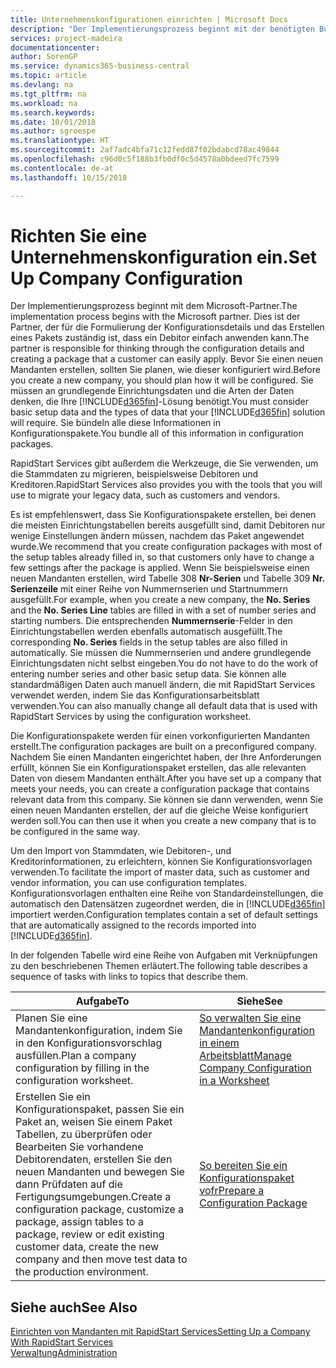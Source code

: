 ```yaml
---
title: Unternehmenskonfigurationen einrichten | Microsoft Docs
description: "Der Implementierungsprozess beginnt mit der benötigten Business Central Lösung. Sie bündeln alle diese Informationen in Konfigurationspakete."
services: project-madeira
documentationcenter: 
author: SorenGP
ms.service: dynamics365-business-central
ms.topic: article
ms.devlang: na
ms.tgt_pltfrm: na
ms.workload: na
ms.search.keywords: 
ms.date: 10/01/2018
ms.author: sgroespe
ms.translationtype: HT
ms.sourcegitcommit: 2af7adc4bfa71c12fedd87f02bdabcd78ac49844
ms.openlocfilehash: c96d0c5f188b3fb0df0c5d4578a0bdeed7fc7599
ms.contentlocale: de-at
ms.lasthandoff: 10/15/2018

---
```

# <a name="set-up-company-configuration"></a><span data-ttu-id="444a8-104">Richten Sie eine Unternehmenskonfiguration ein.</span><span class="sxs-lookup"><span data-stu-id="444a8-104">Set Up Company Configuration</span></span>
<span data-ttu-id="444a8-105">Der Implementierungsprozess beginnt mit dem Microsoft-Partner.</span><span class="sxs-lookup"><span data-stu-id="444a8-105">The implementation process begins with the Microsoft partner.</span></span> <span data-ttu-id="444a8-106">Dies ist der Partner, der für die Formulierung der Konfigurationsdetails und das Erstellen eines Pakets zuständig ist, dass ein Debitor einfach anwenden kann.</span><span class="sxs-lookup"><span data-stu-id="444a8-106">The partner is responsible for thinking through the configuration details and creating a package that a customer can easily apply.</span></span> <span data-ttu-id="444a8-107">Bevor Sie einen neuen Mandanten erstellen, sollten Sie planen, wie dieser konfiguriert wird.</span><span class="sxs-lookup"><span data-stu-id="444a8-107">Before you create a new company, you should plan how it will be configured.</span></span> <span data-ttu-id="444a8-108">Sie müssen an grundlegende Einrichtungsdaten und die Arten der Daten denken, die Ihre [!INCLUDE[d365fin](includes/d365fin_md.md)]-Lösung benötigt.</span><span class="sxs-lookup"><span data-stu-id="444a8-108">You must consider basic setup data and the types of data that your [!INCLUDE[d365fin](includes/d365fin_md.md)] solution will require.</span></span> <span data-ttu-id="444a8-109">Sie bündeln alle diese Informationen in Konfigurationspakete.</span><span class="sxs-lookup"><span data-stu-id="444a8-109">You bundle all of this information in configuration packages.</span></span>

<span data-ttu-id="444a8-110">RapidStart Services gibt außerdem die Werkzeuge, die Sie verwenden, um die Stammdaten zu migrieren, beispielsweise Debitoren und Kreditoren.</span><span class="sxs-lookup"><span data-stu-id="444a8-110">RapidStart Services also provides you with the tools that you will use to migrate your legacy data, such as customers and vendors.</span></span>  

<span data-ttu-id="444a8-111">Es ist empfehlenswert, dass Sie Konfigurationspakete erstellen, bei denen die meisten Einrichtungstabellen bereits ausgefüllt sind, damit Debitoren nur wenige Einstellungen ändern müssen, nachdem das Paket angewendet wurde.</span><span class="sxs-lookup"><span data-stu-id="444a8-111">We recommend that you create configuration packages with most of the setup tables already filled in, so that customers only have to change a few settings after the package is applied.</span></span> <span data-ttu-id="444a8-112">Wenn Sie beispielsweise einen neuen Mandanten erstellen, wird Tabelle 308 **Nr-Serien** und Tabelle 309 **Nr. Serienzeile**  mit einer Reihe von Nummernserien und Startnummern ausgefüllt.</span><span class="sxs-lookup"><span data-stu-id="444a8-112">For example, when you create a new company, the **No. Series** and the **No. Series Line** tables are filled in with a set of number series and starting numbers.</span></span> <span data-ttu-id="444a8-113">Die entsprechenden **Nummernserie**-Felder in den Einrichtungstabellen werden ebenfalls automatisch ausgefüllt.</span><span class="sxs-lookup"><span data-stu-id="444a8-113">The corresponding **No. Series** fields in the setup tables are also filled in automatically.</span></span> <span data-ttu-id="444a8-114">Sie müssen die Nummernserien und andere grundlegende Einrichtungsdaten nicht selbst eingeben.</span><span class="sxs-lookup"><span data-stu-id="444a8-114">You do not have to do the work of entering number series and other basic setup data.</span></span> <span data-ttu-id="444a8-115">Sie können alle standardmäßigen Daten auch manuell ändern, die mit RapidStart Services verwendet werden, indem Sie das Konfigurationsarbeitsblatt verwenden.</span><span class="sxs-lookup"><span data-stu-id="444a8-115">You can also manually change all default data that is used with RapidStart Services by using the configuration worksheet.</span></span>  

<span data-ttu-id="444a8-116">Die Konfigurationspakete werden für einen vorkonfigurierten Mandanten erstellt.</span><span class="sxs-lookup"><span data-stu-id="444a8-116">The configuration packages are built on a preconfigured company.</span></span> <span data-ttu-id="444a8-117">Nachdem Sie einen Mandanten eingerichtet haben, der Ihre Anforderungen erfüllt, können Sie ein Konfigurationspaket erstellen, das alle relevanten Daten von diesem Mandanten enthält.</span><span class="sxs-lookup"><span data-stu-id="444a8-117">After you have set up a company that meets your needs, you can create a configuration package that contains relevant data from this company.</span></span> <span data-ttu-id="444a8-118">Sie können sie dann verwenden, wenn Sie einen neuen Mandanten erstellen, der auf die gleiche Weise konfiguriert werden soll.</span><span class="sxs-lookup"><span data-stu-id="444a8-118">You can then use it when you create a new company that is to be configured in the same way.</span></span>  

<span data-ttu-id="444a8-119">Um den Import von Stammdaten, wie Debitoren-, und Kreditorinformationen, zu erleichtern, können Sie Konfigurationsvorlagen verwenden.</span><span class="sxs-lookup"><span data-stu-id="444a8-119">To facilitate the import of master data, such as customer and vendor information, you can use configuration templates.</span></span> <span data-ttu-id="444a8-120">Konfigurationsvorlagen enthalten eine Reihe von Standardeinstellungen, die automatisch den Datensätzen zugeordnet werden, die in [!INCLUDE[d365fin](includes/d365fin_md.md)] importiert werden.</span><span class="sxs-lookup"><span data-stu-id="444a8-120">Configuration templates contain a set of default settings that are automatically assigned to the records imported into [!INCLUDE[d365fin](includes/d365fin_md.md)].</span></span>

<span data-ttu-id="444a8-121">In der folgenden Tabelle wird eine Reihe von Aufgaben mit Verknüpfungen zu den beschriebenen Themen erläutert.</span><span class="sxs-lookup"><span data-stu-id="444a8-121">The following table describes a sequence of tasks with links to topics that describe them.</span></span>

|<span data-ttu-id="444a8-122">**Aufgabe**</span><span class="sxs-lookup"><span data-stu-id="444a8-122">**To**</span></span>|<span data-ttu-id="444a8-123">**Siehe**</span><span class="sxs-lookup"><span data-stu-id="444a8-123">**See**</span></span>|  
|------------|-------------|  
|<span data-ttu-id="444a8-124">Planen Sie eine Mandantenkonfiguration, indem Sie in den Konfigurationsvorschlag ausfüllen.</span><span class="sxs-lookup"><span data-stu-id="444a8-124">Plan a company configuration by filling in the configuration worksheet.</span></span>|[<span data-ttu-id="444a8-125">So verwalten Sie eine Mandantenkonfiguration in einem Arbeitsblatt</span><span class="sxs-lookup"><span data-stu-id="444a8-125">Manage Company Configuration in a Worksheet</span></span>](admin-how-to-manage-company-configuration-in-a-worksheet.md)|  
|<span data-ttu-id="444a8-126">Erstellen Sie ein Konfigurationspaket, passen Sie ein Paket an, weisen Sie einem Paket Tabellen, zu überprüfen oder Bearbeiten Sie vorhandene Debitorendaten, erstellen Sie den neuen Mandanten und bewegen Sie dann Prüfdaten auf die Fertigungsumgebungen.</span><span class="sxs-lookup"><span data-stu-id="444a8-126">Create a configuration package, customize a package, assign tables to a package, review or edit existing customer data, create the new company and then move test data to the production environment.</span></span>|[<span data-ttu-id="444a8-127">So bereiten Sie ein Konfigurationspaket vofr</span><span class="sxs-lookup"><span data-stu-id="444a8-127">Prepare a Configuration Package</span></span>](admin-how-to-prepare-a-configuration-package.md)| 

## <a name="see-also"></a><span data-ttu-id="444a8-128">Siehe auch</span><span class="sxs-lookup"><span data-stu-id="444a8-128">See Also</span></span>  
[<span data-ttu-id="444a8-129">Einrichten von Mandanten mit RapidStart Services</span><span class="sxs-lookup"><span data-stu-id="444a8-129">Setting Up a Company With RapidStart Services</span></span>](admin-set-up-a-company-with-rapidstart.md)  
[<span data-ttu-id="444a8-130">Verwaltung</span><span class="sxs-lookup"><span data-stu-id="444a8-130">Administration</span></span>](admin-setup-and-administration.md)

